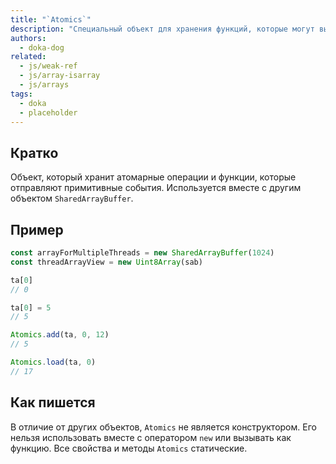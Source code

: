 ```yaml
---
title: "`Atomics`"
description: "Специальный объект для хранения функций, которые могут выполняться независимо и параллельно друг с другом."
authors:
  - doka-dog
related:
  - js/weak-ref
  - js/array-isarray
  - js/arrays
tags:
  - doka
  - placeholder
---
```


## Кратко

Объект, который хранит атомарные операции и функции, которые отправляют примитивные события. Используется вместе с другим объектом `SharedArrayBuffer`.

## Пример

```js
const arrayForMultipleThreads = new SharedArrayBuffer(1024)
const threadArrayView = new Uint8Array(sab)

ta[0]
// 0

ta[0] = 5
// 5

Atomics.add(ta, 0, 12)
// 5

Atomics.load(ta, 0)
// 17
```

## Как пишется

В отличие от других объектов, `Atomics` не является конструктором. Его нельзя использовать вместе с оператором `new` или вызывать как функцию. Все свойства и методы `Atomics` статические.
